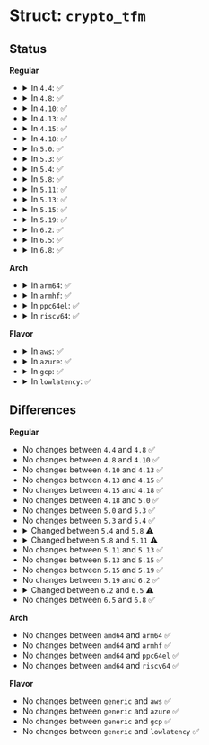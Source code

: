 # Struct: <code>crypto_tfm</code>

## Status
<b>Regular</b>
<ul>
<li>
<details>
<summary>In <code>4.4</code>: ✅</summary>

```c
struct crypto_tfm {
    u32 crt_flags;
    union (anon) crt_u;
    void (*exit)(struct crypto_tfm *);
    struct crypto_alg *__crt_alg;
    void * __crt_ctx[0];
};
```
</details>
</li>
<li>
<details>
<summary>In <code>4.8</code>: ✅</summary>

```c
struct crypto_tfm {
    u32 crt_flags;
    union (anon) crt_u;
    void (*exit)(struct crypto_tfm *);
    struct crypto_alg *__crt_alg;
    void * __crt_ctx[0];
};
```
</details>
</li>
<li>
<details>
<summary>In <code>4.10</code>: ✅</summary>

```c
struct crypto_tfm {
    u32 crt_flags;
    union (anon) crt_u;
    void (*exit)(struct crypto_tfm *);
    struct crypto_alg *__crt_alg;
    void * __crt_ctx[0];
};
```
</details>
</li>
<li>
<details>
<summary>In <code>4.13</code>: ✅</summary>

```c
struct crypto_tfm {
    u32 crt_flags;
    union (anon) crt_u;
    void (*exit)(struct crypto_tfm *);
    struct crypto_alg *__crt_alg;
    void * __crt_ctx[0];
};
```
</details>
</li>
<li>
<details>
<summary>In <code>4.15</code>: ✅</summary>

```c
struct crypto_tfm {
    u32 crt_flags;
    union (anon) crt_u;
    void (*exit)(struct crypto_tfm *);
    struct crypto_alg *__crt_alg;
    void * __crt_ctx[0];
};
```
</details>
</li>
<li>
<details>
<summary>In <code>4.18</code>: ✅</summary>

```c
struct crypto_tfm {
    u32 crt_flags;
    union (anon) crt_u;
    void (*exit)(struct crypto_tfm *);
    struct crypto_alg *__crt_alg;
    void * __crt_ctx[0];
};
```
</details>
</li>
<li>
<details>
<summary>In <code>5.0</code>: ✅</summary>

```c
struct crypto_tfm {
    u32 crt_flags;
    union (anon) crt_u;
    void (*exit)(struct crypto_tfm *);
    struct crypto_alg *__crt_alg;
    void * __crt_ctx[0];
};
```
</details>
</li>
<li>
<details>
<summary>In <code>5.3</code>: ✅</summary>

```c
struct crypto_tfm {
    u32 crt_flags;
    union (anon) crt_u;
    void (*exit)(struct crypto_tfm *);
    struct crypto_alg *__crt_alg;
    void * __crt_ctx[0];
};
```
</details>
</li>
<li>
<details>
<summary>In <code>5.4</code>: ✅</summary>

```c
struct crypto_tfm {
    u32 crt_flags;
    union (anon) crt_u;
    void (*exit)(struct crypto_tfm *);
    struct crypto_alg *__crt_alg;
    void * __crt_ctx[0];
};
```
</details>
</li>
<li>
<details>
<summary>In <code>5.8</code>: ✅</summary>

```c
struct crypto_tfm {
    u32 crt_flags;
    void (*exit)(struct crypto_tfm *);
    struct crypto_alg *__crt_alg;
    void * __crt_ctx[0];
};
```
</details>
</li>
<li>
<details>
<summary>In <code>5.11</code>: ✅</summary>

```c
struct crypto_tfm {
    u32 crt_flags;
    int node;
    void (*exit)(struct crypto_tfm *);
    struct crypto_alg *__crt_alg;
    void * __crt_ctx[0];
};
```
</details>
</li>
<li>
<details>
<summary>In <code>5.13</code>: ✅</summary>

```c
struct crypto_tfm {
    u32 crt_flags;
    int node;
    void (*exit)(struct crypto_tfm *);
    struct crypto_alg *__crt_alg;
    void * __crt_ctx[0];
};
```
</details>
</li>
<li>
<details>
<summary>In <code>5.15</code>: ✅</summary>

```c
struct crypto_tfm {
    u32 crt_flags;
    int node;
    void (*exit)(struct crypto_tfm *);
    struct crypto_alg *__crt_alg;
    void * __crt_ctx[0];
};
```
</details>
</li>
<li>
<details>
<summary>In <code>5.19</code>: ✅</summary>

```c
struct crypto_tfm {
    u32 crt_flags;
    int node;
    void (*exit)(struct crypto_tfm *);
    struct crypto_alg *__crt_alg;
    void * __crt_ctx[0];
};
```
</details>
</li>
<li>
<details>
<summary>In <code>6.2</code>: ✅</summary>

```c
struct crypto_tfm {
    u32 crt_flags;
    int node;
    void (*exit)(struct crypto_tfm *);
    struct crypto_alg *__crt_alg;
    void * __crt_ctx[0];
};
```
</details>
</li>
<li>
<details>
<summary>In <code>6.5</code>: ✅</summary>

```c
struct crypto_tfm {
    refcount_t refcnt;
    u32 crt_flags;
    int node;
    void (*exit)(struct crypto_tfm *);
    struct crypto_alg *__crt_alg;
    void * __crt_ctx[0];
};
```
</details>
</li>
<li>
<details>
<summary>In <code>6.8</code>: ✅</summary>

```c
struct crypto_tfm {
    refcount_t refcnt;
    u32 crt_flags;
    int node;
    void (*exit)(struct crypto_tfm *);
    struct crypto_alg *__crt_alg;
    void * __crt_ctx[0];
};
```
</details>
</li>
</ul>
<b>Arch</b>
<ul>
<li>
<details>
<summary>In <code>arm64</code>: ✅</summary>

```c
struct crypto_tfm {
    u32 crt_flags;
    union (anon) crt_u;
    void (*exit)(struct crypto_tfm *);
    struct crypto_alg *__crt_alg;
    void * __crt_ctx[0];
};
```
</details>
</li>
<li>
<details>
<summary>In <code>armhf</code>: ✅</summary>

```c
struct crypto_tfm {
    u32 crt_flags;
    union (anon) crt_u;
    void (*exit)(struct crypto_tfm *);
    struct crypto_alg *__crt_alg;
    void * __crt_ctx[0];
};
```
</details>
</li>
<li>
<details>
<summary>In <code>ppc64el</code>: ✅</summary>

```c
struct crypto_tfm {
    u32 crt_flags;
    union (anon) crt_u;
    void (*exit)(struct crypto_tfm *);
    struct crypto_alg *__crt_alg;
    void * __crt_ctx[0];
};
```
</details>
</li>
<li>
<details>
<summary>In <code>riscv64</code>: ✅</summary>

```c
struct crypto_tfm {
    u32 crt_flags;
    union (anon) crt_u;
    void (*exit)(struct crypto_tfm *);
    struct crypto_alg *__crt_alg;
    void * __crt_ctx[0];
};
```
</details>
</li>
</ul>
<b>Flavor</b>
<ul>
<li>
<details>
<summary>In <code>aws</code>: ✅</summary>

```c
struct crypto_tfm {
    u32 crt_flags;
    union (anon) crt_u;
    void (*exit)(struct crypto_tfm *);
    struct crypto_alg *__crt_alg;
    void * __crt_ctx[0];
};
```
</details>
</li>
<li>
<details>
<summary>In <code>azure</code>: ✅</summary>

```c
struct crypto_tfm {
    u32 crt_flags;
    union (anon) crt_u;
    void (*exit)(struct crypto_tfm *);
    struct crypto_alg *__crt_alg;
    void * __crt_ctx[0];
};
```
</details>
</li>
<li>
<details>
<summary>In <code>gcp</code>: ✅</summary>

```c
struct crypto_tfm {
    u32 crt_flags;
    union (anon) crt_u;
    void (*exit)(struct crypto_tfm *);
    struct crypto_alg *__crt_alg;
    void * __crt_ctx[0];
};
```
</details>
</li>
<li>
<details>
<summary>In <code>lowlatency</code>: ✅</summary>

```c
struct crypto_tfm {
    u32 crt_flags;
    union (anon) crt_u;
    void (*exit)(struct crypto_tfm *);
    struct crypto_alg *__crt_alg;
    void * __crt_ctx[0];
};
```
</details>
</li>
</ul>

## Differences
<b>Regular</b>
<ul>
<li>
No changes between <code>4.4</code> and <code>4.8</code> ✅
</li>
<li>
No changes between <code>4.8</code> and <code>4.10</code> ✅
</li>
<li>
No changes between <code>4.10</code> and <code>4.13</code> ✅
</li>
<li>
No changes between <code>4.13</code> and <code>4.15</code> ✅
</li>
<li>
No changes between <code>4.15</code> and <code>4.18</code> ✅
</li>
<li>
No changes between <code>4.18</code> and <code>5.0</code> ✅
</li>
<li>
No changes between <code>5.0</code> and <code>5.3</code> ✅
</li>
<li>
No changes between <code>5.3</code> and <code>5.4</code> ✅
</li>
<li>
<details>
<summary>Changed between <code>5.4</code> and <code>5.8</code> ⚠️</summary>
<ul>
<li>
<b>Field removed. </b>
<code>union (anon) crt_u</code>
</li>
</ul>
</details>
</li>
<li>
<details>
<summary>Changed between <code>5.8</code> and <code>5.11</code> ⚠️</summary>
<ul>
<li>
<b>Field added. </b>
<code>int node</code>
</li>
</ul>
</details>
</li>
<li>
No changes between <code>5.11</code> and <code>5.13</code> ✅
</li>
<li>
No changes between <code>5.13</code> and <code>5.15</code> ✅
</li>
<li>
No changes between <code>5.15</code> and <code>5.19</code> ✅
</li>
<li>
No changes between <code>5.19</code> and <code>6.2</code> ✅
</li>
<li>
<details>
<summary>Changed between <code>6.2</code> and <code>6.5</code> ⚠️</summary>
<ul>
<li>
<b>Field added. </b>
<code>refcount_t refcnt</code>
</li>
</ul>
</details>
</li>
<li>
No changes between <code>6.5</code> and <code>6.8</code> ✅
</li>
</ul>
<b>Arch</b>
<ul>
<li>
No changes between <code>amd64</code> and <code>arm64</code> ✅
</li>
<li>
No changes between <code>amd64</code> and <code>armhf</code> ✅
</li>
<li>
No changes between <code>amd64</code> and <code>ppc64el</code> ✅
</li>
<li>
No changes between <code>amd64</code> and <code>riscv64</code> ✅
</li>
</ul>
<b>Flavor</b>
<ul>
<li>
No changes between <code>generic</code> and <code>aws</code> ✅
</li>
<li>
No changes between <code>generic</code> and <code>azure</code> ✅
</li>
<li>
No changes between <code>generic</code> and <code>gcp</code> ✅
</li>
<li>
No changes between <code>generic</code> and <code>lowlatency</code> ✅
</li>
</ul>
